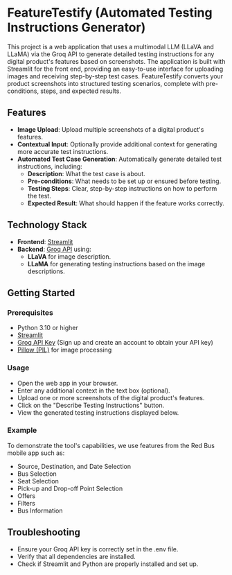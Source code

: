 # FeatureTestify (Automated Testing Instructions Generator)

This project is a web application that uses a multimodal LLM (LLaVA and LLaMA) via the Groq API to generate detailed testing instructions for any digital product's features based on screenshots. The application is built with Streamlit for the front end, providing an easy-to-use interface for uploading images and receiving step-by-step test cases. FeatureTestify converts your product screenshots into structured testing scenarios, complete with pre-conditions, steps, and expected results.

## Features

- **Image Upload**: Upload multiple screenshots of a digital product's features.
- **Contextual Input**: Optionally provide additional context for generating more accurate test instructions.
- **Automated Test Case Generation**: Automatically generate detailed test instructions, including:
  - **Description**: What the test case is about.
  - **Pre-conditions**: What needs to be set up or ensured before testing.
  - **Testing Steps**: Clear, step-by-step instructions on how to perform the test.
  - **Expected Result**: What should happen if the feature works correctly.
  
## Technology Stack

- **Frontend**: [Streamlit](https://streamlit.io/)
- **Backend**: [Groq API](https://groq.com/) using:
  - **LLaVA** for image description.
  - **LLaMA** for generating testing instructions based on the image descriptions.

## Getting Started

### Prerequisites

- Python 3.10 or higher
- [Streamlit](https://streamlit.io/)
- [Groq API Key](https://groq.com/) (Sign up and create an account to obtain your API key)
- [Pillow (PIL)](https://pillow.readthedocs.io/) for image processing

### Usage

- Open the web app in your browser.
- Enter any additional context in the text box (optional).
- Upload one or more screenshots of the digital product's features.
- Click on the "Describe Testing Instructions" button.
- View the generated testing instructions displayed below.


### Example 
To demonstrate the tool's capabilities, we use features from the Red Bus mobile app such as:

- Source, Destination, and Date Selection
- Bus Selection
- Seat Selection
- Pick-up and Drop-off Point Selection
- Offers
- Filters
- Bus Information

## Troubleshooting
- Ensure your Groq API key is correctly set in the .env file.
- Verify that all dependencies are installed.
- Check if Streamlit and Python are properly installed and set up.